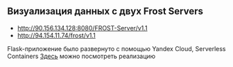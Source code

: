 ## Визуализация данных с двух Frost Servers
- http://90.156.134.128:8080/FROST-Server/v1.1
- http://94.154.11.74/frost/v1.1

Flask-приложение было развернуто с помощью Yandex Cloud, Serverless Containers
[Здесь](https://bbau4bc4rnl6lkjbklbp.containers.yandexcloud.net/) можно посмотреть реализацию
